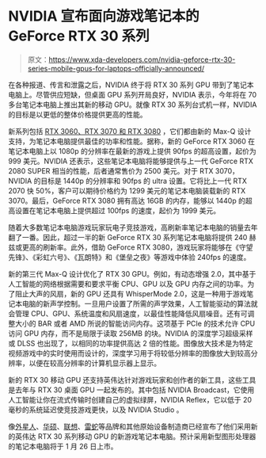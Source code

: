 # NVIDIA 宣布面向游戏笔记本的 GeForce RTX 30 系列

> 原文：<https://www.xda-developers.com/nvidia-geforce-rtx-30-series-mobile-gpus-for-laptops-officially-announced/>

在各种报道、传言和泄露之后，NVIDIA 终于将 RTX 30 系列 GPU 带到了笔记本电脑上。尽管供应短缺，但桌面 GPU 系列开局良好，NVIDIA 表示，今年将在 70 多台笔记本电脑上推出其新的移动 GPU。就像 RTX 30 系列台式机一样，NVIDIA 的目标是以更低的整体价格提供更高的性能。

新系列包括 [RTX 3060、RTX 3070 和 RTX 3080](https://www.nvidia.com/en-us/geforce/gaming-laptops/?nvid=nv-int-cwmfg-19719#cid=gf40_nv-int-cwmfg_en-us) ，它们都由新的 Max-Q 设计支持，为笔记本电脑提供最佳的功率和性能。据称，新的 GeForce RTX 3060 在笔记本电脑上以 1080p 的分辨率在最新的游戏上提供 90fps 的超高设置，起价为 999 美元。NVIDIA 还表示，这些笔记本电脑将能够提供与上一代 GeForce RTX 2080 SUPER 相当的性能，后者通常售价为 2500 美元。对于 RTX 3070，NVIDIA 的目标是 1440p 的分辨率和 90fps 的 ultra 设置。它将比上一代 RTX 2070 快 50%，客户可以期待价格约为 1299 美元的笔记本电脑装载新的 RTX 3070。最后，GeForce RTX 3080 拥有高达 16GB 的内存，能够以 1440p 的超高设置在笔记本电脑上提供超过 100fps 的速度，起价为 1999 美元。

随着大多数笔记本电脑游戏玩家玩电子竞技游戏，高刷新率笔记本电脑的销量去年翻了一番。因此，超过一半的新 GeForce RTX 30 系列笔记本电脑将提供 240 赫兹或更高的刷新率。此外，借助 GeForce RTX 3080，游戏玩家将能够在《守望先锋》、《彩虹六号》、《瓦朗特》和《堡垒之夜》等游戏中体验 240fps 的速度。

新的第三代 Max-Q 设计优化了 RTX 30 GPU。例如，有动态增强 2.0，其中基于人工智能的网络根据需要和要求平衡 CPU、GPU 以及 GPU 内存之间的功率。为了阻止大声的风扇，新的 GPU 还具有 WhisperMode 2.0，这是一种用于游戏笔记本电脑的新声学控制。一旦用户设置了所需的声学效果，人工智能驱动的算法就会管理 CPU、GPU、系统温度和风扇速度，以最佳性能降低风扇噪音。还有可调整大小的 BAR 或者 AMD 所说的智能访问内存。这项基于 PCIe 的技术允许 CPU 访问 GPU 内存，而不是局限于读取 256MB 的块。NVIDIA 的深度学习超级采样或 DLSS 也出现了，以相同的功率提供高达 2 倍的性能。图像放大技术是为特定视频游戏中的实时使用而设计的，深度学习用于将较低分辨率的图像放大到较高分辨率，以便在较高分辨率的计算机显示器上显示。

新的 RTX 30 移动 GPU 还支持英伟达针对游戏玩家和创作者的新工具，这些工具是去年与 RTX 30 桌面 GPU 一起发布的。其中包括 NVIDIA Broadcast，它使用人工智能让你在流式传输时创建自己的虚拟绿屏，NVIDIA Reflex，它以低于 20 毫秒的系统延迟使竞技游戏更快，以及 NVIDIA Studio 。

像[外星人](https://www.xda-developers.com/dell-alienware-m17-m15-r4-amd-ryzen-aurora-r10-gaming-desktop-launch-ces-2021/)、[华硕](https://www.xda-developers.com/asus-rog-strix-zephyrus-gaming-laptops-13-flow-x13-launch-ces-2021/)、[联想](https://www.xda-developers.com/lenovo-legion-7-legion-5-pro-legion-slim-7-gaming-notebooks-powered-by-amd-ryzen-processors/)、[雷蛇](https://www.xda-developers.com/razer-blade-15-blade-pro-17-2021-gaming-laptops-launch-ces-2021/)等品牌和其他原始设备制造商已经宣布了他们采用新的英伟达 RTX 30 系列移动 GPU 的新游戏笔记本电脑。预计采用新型图形处理器的笔记本电脑将于 1 月 26 日上市。